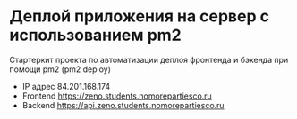 # Деплой приложения на сервер с использованием pm2

Стартеркит проекта по автоматизации деплоя фронтенда и бэкенда при помощи pm2 (pm2 deploy)

- IP адрес 84.201.168.174
- Frontend https://zeno.students.nomorepartiesco.ru
- Backend https://api.zeno.students.nomorepartiesco.ru
